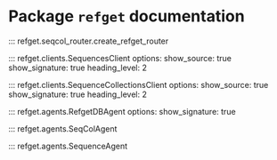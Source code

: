 # Package `refget` documentation
      
::: refget.seqcol_router.create_refget_router

::: refget.clients.SequencesClient
    options:
      show_source: true
      show_signature: true
      heading_level: 2


::: refget.clients.SequenceCollectionsClient
    options:
      show_source: true
      show_signature: true
      heading_level: 2
      

::: refget.agents.RefgetDBAgent
    options:
      show_signature: true

::: refget.agents.SeqColAgent

::: refget.agents.SequenceAgent

